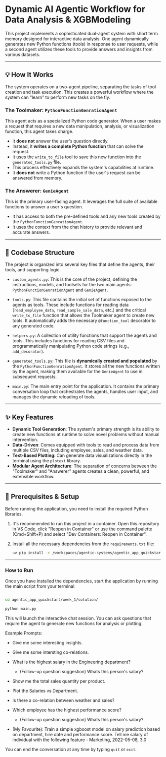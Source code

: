 # Dynamic AI Agentic Workflow for Data Analysis & XGBModeling

This project implements a sophisticated dual-agent system with short term memory designed for interactive data analysis. One agent dynamically generates new Python functions (tools) in response to user requests, while a second agent utilizes these tools to provide answers and insights from various datasets.

***

## 💡 How It Works

The system operates on a two-agent pipeline, separating the tasks of tool creation and task execution. This creates a powerful workflow where the system can "learn" to perform new tasks on the fly.

### The Toolmaker: `PythonFunctionGenrationAgent`

This agent acts as a specialized Python code generator. When a user makes a request that requires a new data manipulation, analysis, or visualization function, this agent takes charge.

-   It **does not** answer the user's question directly.
-   Instead, it **writes a complete Python function** that can solve the request.
-   It uses the `write_to_file` tool to save this new function into the `generated_tools.py` file.
-   This process effectively expands the system's capabilities at runtime.
-   It **does not** write a Python function if the user's request can be answered from memory.

### The Answerer: `GenieAgent`

This is the primary user-facing agent. It leverages the full suite of available functions to answer a user's question.

-   It has access to both the pre-defined tools and any new tools created by the `PythonFunctionGenrationAgent`.
-   It uses the context from the chat history to provide relevant and accurate answers.

***

## 📂 Codebase Structure

The project is organized into several key files that define the agents, their tools, and supporting logic.

-   `custom_agents.py`: This is the core of the project, defining the instructions, models, and toolsets for the two main agents: `PythonFunctionGenrationAgent` and `GenieAgent`.

-   `tools.py`: This file contains the initial set of functions exposed to the agents as tools. These include functions for reading data (`read_employee_data`, `read_sample_sale_data`, etc.) and the critical `write_to_file` function that allows the Toolmaker agent to create new tools. It automatically adds the necessary `@function_tool` decorator to any generated code.

-   `helpers.py`: A collection of utility functions that support the agents and tools. This includes functions for reading CSV files and programmatically manipulating Python code strings (e.g., `add_decorator`).

-   `generated_tools.py`: This file is **dynamically created and populated** by the `PythonFunctionGenrationAgent`. It stores all the new functions written by the agent, making them available for the `GenieAgent` to use in subsequent requests.

-   `main.py`: The main entry point for the application. It contains the primary conversation loop that orchestrates the agents, handles user input, and manages the dynamic reloading of tools.

***

## ✨ Key Features

-   **Dynamic Tool Generation**: The system's primary strength is its ability to create new functions at runtime to solve novel problems without manual intervention.
-   **Data-Driven**: Comes equipped with tools to read and process data from multiple CSV files, including employee, sales, and weather data.
-   **Text-Based Plotting**: Can generate data visualizations directly in the terminal using the `plotext` library.
-   **Modular Agent Architecture**: The separation of concerns between the "Toolmaker" and "Answerer" agents creates a clean, powerful, and extensible workflow.

***

## 🚀 Prerequisites & Setup

Before running the application, you need to install the required Python libraries.

1.  It's recommended to run this project in a container. Open this repository in VS Code, click "Reopen in Container" or use the command palette (Cmd+Shift+P) and select "Dev Containers: Reopen in Container".

2.  Install all the necessary dependencies from the `requirements.txt` file:
    ```bash
    uv pip install -r /workspaces/agentic-systems/agentic_app_quickstart/week_1/solution/requirements.txt
    ```

***

### How to Run

Once you have installed the dependencies, start the application by running the main script from your terminal:

```bash

cd agentic_app_quickstart/week_1/solution/

python main.py

```

This will launch the interactive chat session. You can ask questions that require the agent to generate new functions for analysis or plotting.

Example Prompts:

-   Give me some interesting insights.

-   Give me some intersting co-relations.

-   What is the highest salary in the Engineering department?

    -   (Follow-up question suggestion) Whats this person's salary?

-   Show me the total sales quantity per product.

-   Plot the Salaries vs Department.

-   Is there a co-relation between weather and sales?

-   Which employee has the highest performance score?

    -   (Follow-up question suggestion) Whats this person's salary?

-   (My Favourite): Train a simple xgboost model on salary prediction based on department, hire date and performance score. Tell me salary of individual with the following feature -  Marketing, 2022-05-08, 3.0


You can end the conversation at any time by typing `quit` or `exit`.